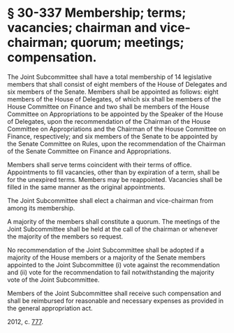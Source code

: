 # § 30-337 Membership; terms; vacancies; chairman and vice-chairman; quorum; meetings; compensation.

<p>The Joint Subcommittee shall have a total membership of 14 legislative members that shall consist of eight members of the House of Delegates and six members of the Senate. Members shall be appointed as follows: eight members of the House of Delegates, of which six shall be members of the House Committee on Finance and two shall be members of the House Committee on Appropriations to be appointed by the Speaker of the House of Delegates, upon the recommendation of the Chairman of the House Committee on Appropriations and the Chairman of the House Committee on Finance, respectively; and six members of the Senate to be appointed by the Senate Committee on Rules, upon the recommendation of the Chairman of the Senate Committee on Finance and Appropriations.</p><p>Members shall serve terms coincident with their terms of office. Appointments to fill vacancies, other than by expiration of a term, shall be for the unexpired terms. Members may be reappointed. Vacancies shall be filled in the same manner as the original appointments.</p><p>The Joint Subcommittee shall elect a chairman and vice-chairman from among its membership.</p><p>A majority of the members shall constitute a quorum. The meetings of the Joint Subcommittee shall be held at the call of the chairman or whenever the majority of the members so request.</p><p>No recommendation of the Joint Subcommittee shall be adopted if a majority of the House members or a majority of the Senate members appointed to the Joint Subcommittee (i) vote against the recommendation and (ii) vote for the recommendation to fail notwithstanding the majority vote of the Joint Subcommittee.</p><p>Members of the Joint Subcommittee shall receive such compensation and shall be reimbursed for reasonable and necessary expenses as provided in the general appropriation act.</p><p>2012, c. <a href='http://lis.virginia.gov/cgi-bin/legp604.exe?121+ful+CHAP0777'>777</a>.</p>